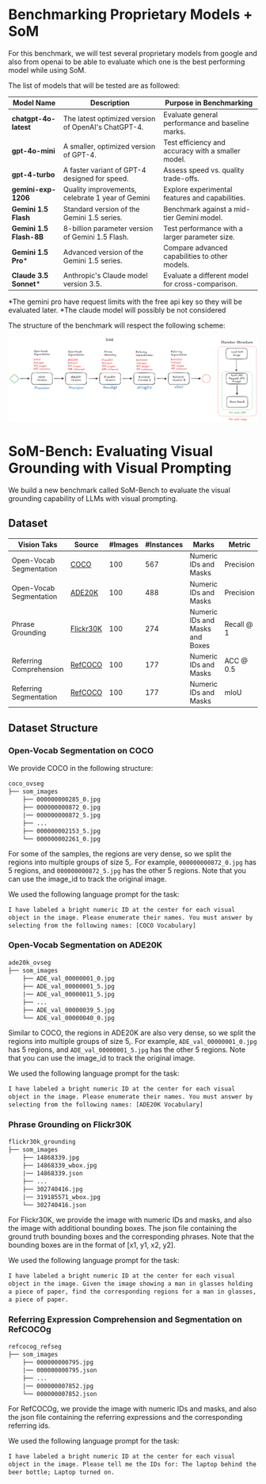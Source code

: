 # Benchmarking Proprietary Models + SoM

For this benchmark, we will test several proprietary models from google and also from openai to be able to evaluate
which one is the best performing model while using SoM.

The list of models that will be tested are as followed:

| **Model Name**             | **Description**                                     | **Purpose in Benchmarking**                       |
|----------------------------|-----------------------------------------------------|---------------------------------------------------|
| **chatgpt-4o-latest**      | The latest optimized version of OpenAI's ChatGPT-4. | Evaluate general performance and baseline marks.  |
| **gpt-4o-mini**            | A smaller, optimized version of GPT-4.              | Test efficiency and accuracy with a smaller model.|
| **gpt-4-turbo**            | A faster variant of GPT-4 designed for speed.       | Assess speed vs. quality trade-offs.              |
| **gemini-exp-1206**        | Quality improvements, celebrate 1 year of Gemini      | Explore experimental features and capabilities.   |
| **Gemini 1.5 Flash**       | Standard version of the Gemini 1.5 series.          | Benchmark against a mid-tier Gemini model.        |
| **Gemini 1.5 Flash-8B**    | 8-billion parameter version of Gemini 1.5 Flash.    | Test performance with a larger parameter size.    |
| **Gemini 1.5 Pro***        | Advanced version of the Gemini 1.5 series.          | Compare advanced capabilities to other models.    |
| **Claude 3.5 Sonnet***     | Anthropic's Claude model version 3.5.               | Evaluate a different model for cross-comparison.  |

*The gemini pro have request limits with the free api key so they will be evaluated later.
*The claude model will possibly be not considered


The structure of the benchmark will respect the following scheme:

![benchmark](https://github.com/Brenovyski/SoM-RLG/blob/benchmark/assets/benchmark_structure.png)


# SoM-Bench: Evaluating Visual Grounding with Visual Prompting

We build a new benchmark called SoM-Bench to evaluate the visual grounding capability of LLMs with visual prompting.

## Dataset

| Vision Taks |  Source |  #Images | #Instances | Marks | Metric | Data
| -------- | -------- | -------- | -------- | -------- | -------- | -------- |
| Open-Vocab Segmentation | [COCO](https://cocodataset.org/#home) | 100 | 567 | Numeric IDs and Masks | Precision | [Download](https://github.com/microsoft/SoM/releases/download/v1.0/coco_ovseg.zip)
| Open-Vocab Segmentation | [ADE20K](https://groups.csail.mit.edu/vision/datasets/ADE20K/) | 100 | 488 | Numeric IDs and Masks | Precision | [Download](https://github.com/microsoft/SoM/releases/download/v1.0/ade20k_ovseg.zip)
| Phrase Grounding | [Flickr30K](https://shannon.cs.illinois.edu/DenotationGraph/) | 100 | 274 | Numeric IDs and Masks and Boxes | Recall @ 1 | [Download](https://github.com/microsoft/SoM/releases/download/v1.0/flickr30k_grounding.zip)
| Referring Comprehension | [RefCOCO](https://github.com/lichengunc/refer) | 100 | 177 | Numeric IDs and Masks | ACC @ 0.5 | [Download](https://github.com/microsoft/SoM/releases/download/v1.0/refcocog_refseg.zip)
| Referring Segmentation | [RefCOCO](https://github.com/lichengunc/refer) | 100 | 177 | Numeric IDs and Masks | mIoU | [Download](https://github.com/microsoft/SoM/releases/download/v1.0/refcocog_refseg.zip)

## Dataset Structure

### Open-Vocab Segmentation on COCO

We provide COCO in the following structure:

```
coco_ovseg
├── som_images
    ├── 000000000285_0.jpg
    ├── 000000000872_0.jpg
    |── 000000000872_5.jpg
    ├── ...
    ├── 000000002153_5.jpg
    └── 000000002261_0.jpg
```

For some of the samples, the regions are very dense, so we split the regions into multiple groups of size 5,. For example, `000000000872_0.jpg` has 5 regions, and `000000000872_5.jpg` has the other 5 regions. Note that you can use the image_id to track the original image.

We used the following language prompt for the task:
```
I have labeled a bright numeric ID at the center for each visual object in the image. Please enumerate their names. You must answer by selecting from the following names: [COCO Vocabulary]
```

### Open-Vocab Segmentation on ADE20K

```
ade20k_ovseg
├── som_images
    ├── ADE_val_00000001_0.jpg
    ├── ADE_val_00000001_5.jpg
    |── ADE_val_00000011_5.jpg
    ├── ...
    ├── ADE_val_00000039_5.jpg
    └── ADE_val_00000040_0.jpg
```
Similar to COCO, the regions in ADE20K are also very dense, so we split the regions into multiple groups of size 5,. For example, `ADE_val_00000001_0.jpg` has 5 regions, and `ADE_val_00000001_5.jpg` has the other 5 regions. Note that you can use the image_id to track the original image.

We used the following language prompt for the task:
```
I have labeled a bright numeric ID at the center for each visual object in the image. Please enumerate their names. You must answer by selecting from the following names: [ADE20K Vocabulary]
```

### Phrase Grounding on Flickr30K

```
flickr30k_grounding
├── som_images
    ├── 14868339.jpg
    ├── 14868339_wbox.jpg
    |── 14868339.json
    ├── ...
    ├── 302740416.jpg
    |── 319185571_wbox.jpg
    └── 302740416.json
```

For Flickr30K, we provide the image with numeric IDs and masks, and also the image with additional bounding boxes. The json file containing the ground truth bounding boxes and the corresponding phrases. Note that the bounding boxes are in the format of [x1, y1, x2, y2].

We used the following language prompt for the task:
```
I have labeled a bright numeric ID at the center for each visual object in the image. Given the image showing a man in glasses holding a piece of paper, find the corresponding regions for a man in glasses, a piece of paper.
```

### Referring Expression Comprehension and Segmentation on RefCOCOg

```
refcocog_refseg
├── som_images
    ├── 000000000795.jpg
    |── 000000000795.json
    ├── ...
    |── 000000007852.jpg
    └── 000000007852.json
```

For RefCOCOg, we provide the image with numeric IDs and masks, and also the json file containing the referring expressions and the corresponding referring ids. 

We used the following language prompt for the task:
```
I have labeled a bright numeric ID at the center for each visual object in the image. Please tell me the IDs for: The laptop behind the beer bottle; Laptop turned on.
```
